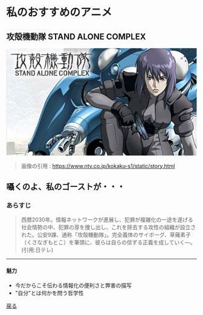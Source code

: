 # 私のおすすめのアニメ
## 攻殻機動隊 STAND ALONE COMPLEX
![攻殻機動隊](./img/攻殻機動隊.jpg)
>画像の引用 : https://www.ntv.co.jp/kokaku-s1/static/story.html

## 囁くのよ、私のゴーストが・・・
### あらすじ
>西暦2030年。情報ネットワークが進展し、犯罪が複雑化の一途を遂げる社会情勢の中、犯罪の芽を捜し出し、これを除去する攻性の組織が設立された。公安9課、通称「攻殻機動隊」。完全義体のサイボーグ、草薙素子（くさなぎもとこ）を筆頭に、彼らは自らの信ずる正義を成していく―。(引用:日テレ)

---
#### 魅力
- 今だからこそ伝わる情報化の便利さと弊害の描写
- "自分"とは何かを問う哲学性

[戻る](./index.md)
